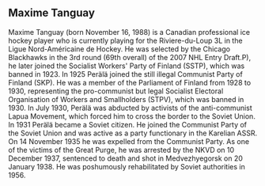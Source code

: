 ## Maxime Tanguay

Maxime Tanguay (born November 16, 1988) is a Canadian professional ice hockey player who is currently playing for the Riviere-du-Loup 3L in the Ligue Nord-Américaine de Hockey. He was selected by the Chicago Blackhawks in the 3rd round (69th overall) of the 2007 NHL Entry Draft.P), he later joined the Socialist Workers' Party of Finland (SSTP), which was banned in 1923. In 1925 Perälä joined the still illegal Communist Party of Finland (SKP). He was a member of the Parliament of Finland from 1928 to 1930, representing the pro-communist but legal Socialist Electoral Organisation of Workers and Smallholders (STPV), which was banned in 1930.
In July 1930, Perälä was abducted by activists of the anti-communist Lapua Movement, which forced him to cross the border to the Soviet Union. In 1931 Perälä became a Soviet citizen. He joined the Communist Party of the Soviet Union and was active as a party functionary in the Karelian ASSR. On 14 November 1935 he was expelled from the Communist Party. As one of the victims of the Great Purge, he was arrested by the NKVD on 10 December 1937, sentenced to death and shot in Medvezhyegorsk on 20 January 1938. He was poshumously rehabilitated by Soviet authorities in 1956.